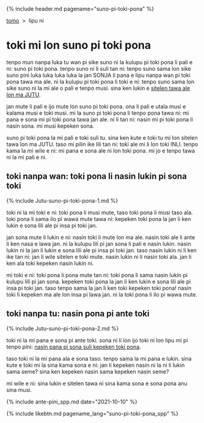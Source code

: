 {% include header.md pagename="suno-pi-toki-pona" %}



<span class="spp">[tomo](https://joelthomastr.github.io/tokipona/README_spp)&nbsp;&nbsp;>&nbsp;&nbsp;lipu ni</span>

# <span class="spp">toki mi lon suno pi toki pona</span>

<span class="spp">tenpo mun nanpa luka tu wan pi sike suno ni la kulupu pi toki pona li pali e ni: suno pi toki pona.  tenpo suno ni li suli tan ni: tenpo suno sama lon sike suno pini luka luka luka luka la jan SONJA li pana e lipu nanpa wan pi toki pona tawa ma ale. ni la kulupu pi toki pona li toki e ni: tenpo suno sama lon sike suno ni la mi ale o pali e tenpo musi. sina ken lukin e [sitelen tawa ale lon ma JUTU](https://youtube.com/playlist?list=PLjOmpMyMxd8Ru7RzbKS0ZZ1E_S2J_pA2X).</span>

<span class="spp">jan mute li pali e ijo mute lon suno pi toki pona. ona li pali e utala musi e kalama musi e toki musi. mi la suno pi toki pona li tenpo pona tawa ni: mi pana e sona mi pi toki pona tawa jan ale. ni li tan ni: nasin mi pi toki pona li nasin sona. mi musi kepeken sona.</span>

<span class="spp">suno pi toki pona la mi pali e toki suli tu. sina ken kute e toki tu mi lon sitelen tawa lon ma JUTU. taso mi pilin ike lili tan ni: toki ale mi li lon toki INLI. tenpo kama la mi wile e ni: mi pana e sona ale ni lon toki pona. mi jo e tenpo tawa ni la mi pali e ni.</span>

## <span class="spp">toki nanpa wan: toki pona li nasin lukin pi sona toki</span>

{% include Jutu-suno-pi-toki-pona-1.md %}

<span class="spp">toki ni la mi toki e ni: toki pona li musi mute, taso toki pona li musi taso ala. toki pona li sama ilo pi wawa mute tawa ni: kepeken toki pona la jan li ken lukin e sona lili ale pi insa pi toki jan.</span>

<span class="spp">jan sona mute li lukin e ni: nasin toki li mute lon ma ale. nasin toki ale li ante li ken nasa e lawa jan. ni la kulupu lili pi jan sona li pali e nasin lukin. nasin lukin ni la jan li lukin e sona lili ale pi insa pi toki jan.  taso nasin lukin ni li ken ike tan ni: jan li wile sitelen e toki mute. nasin lukin ni li nasin toki ala. jan li ken ala toki kepeken nasin lukin ni.</span>

<span class="spp">mi toki e ni: toki pona li pona mute tan ni: toki pona li sama nasin lukin pi kulupu lili pi jan sona. kepeken toki pona la jan li ken lukin e sona lili ale pi insa pi toki jan. taso tenpo sama la jan li ken toki kepeken toki pona! nasin toki li kepeken ma ale lon insa pi lawa jan. ni la toki pona li ilo pi wawa mute.</span>

## <span class="spp">toki nanpa tu: nasin pona pi ante toki</span>

<span class="spp"> {% include Jutu-suno-pi-toki-pona-2.md %}</span>

<span class="spp">toki ni la mi pana e sona pi ante toki. sona ni li lon ijo toki ni lon lipu mi pi tenpo pini: [nasin pana pi sona suli kepeken toki pona](https://joelthomastr.github.io/tokipona/pana-sona-ale_spp#ijo4).</span>

<span class="spp">taso toki ni la mi pana ala e sona taso. tenpo sama la mi pana e lukin. sina kute e toki mi la sina kama sona e ni: jan li kepeken nasin ni la ni li lukin sama seme? sina ken kepeken nasin sama kepeken nasin seme?</span>

<span class="spp">mi wile e ni: sina lukin e sitelen tawa ni sina kama sona e sona pona anu sina musi.</span>

{% include ante-pini_spp.md date="2021-10-10" %}

{% include likebtn.md pagename_lang="suno-pi-toki-pona_spp" %}
